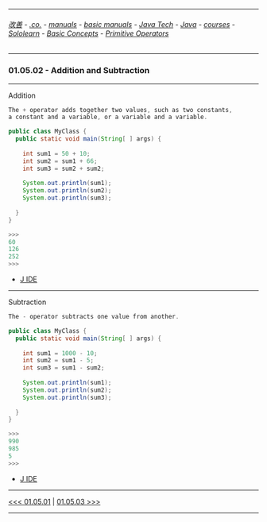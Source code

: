 
---

###### [改善](https://github.com/ttltrk/0C/blob/master/README.MD) - [.co.](https://github.com/ttltrk/PRG/blob/master/CODING.MD) - [manuals](https://github.com/ttltrk/PRG/blob/master/MAN.MD) - [basic manuals](https://github.com/ttltrk/PRG/blob/master/MANUALS.MD) - [Java Tech](https://github.com/ttltrk/PRG/blob/master/JAVA/DOC/JT/JT.MD) - [Java](https://github.com/ttltrk/PRG/blob/master/JAVA/DOC/OJM/OJM.MD) - [courses](https://github.com/ttltrk/PRG/blob/master/JAVA/DOC/CM/JT.MD) - [Sololearn](https://github.com/ttltrk/PRG/blob/master/JAVA/DOC/SL/SL.MD) - [Basic Concepts](https://github.com/ttltrk/PRG/blob/master/JAVA/DOC/SL/01/01.MD) - [Primitive Operators](https://github.com/ttltrk/PRG/blob/master/JAVA/DOC/SL/01/0105/0105.MD)

---  

### 01.05.02 - Addition and Subtraction

---

Addition

```java
The + operator adds together two values, such as two constants, 
a constant and a variable, or a variable and a variable.
```

```java
public class MyClass {
  public static void main(String[ ] args) {
    
    int sum1 = 50 + 10; 
    int sum2 = sum1 + 66; 
    int sum3 = sum2 + sum2;    
    
    System.out.println(sum1);
    System.out.println(sum2);
    System.out.println(sum3);
    
  }
}

>>>
60
126
252
>>>
```

* [J IDE](https://www.tutorialspoint.com/compile_java_online.php)

---

Subtraction

```java
The - operator subtracts one value from another.
```

```java
public class MyClass {
  public static void main(String[ ] args) {
    
    int sum1 = 1000 - 10;
    int sum2 = sum1 - 5;
    int sum3 = sum1 - sum2;    
    
    System.out.println(sum1);
    System.out.println(sum2);
    System.out.println(sum3);
    
  }
}

>>>
990
985
5
>>>
```

* [J IDE](https://www.tutorialspoint.com/compile_java_online.php)

---

[<<< 01.05.01](https://github.com/ttltrk/PRG/edit/master/JAVA/DOC/SL/01/0105/010501/010501.MD) |
[01.05.03 >>>](https://github.com/ttltrk/PRG/edit/master/JAVA/DOC/SL/01/0105/010503/010503.MD)

---
